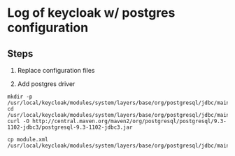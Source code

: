 # Log of keycloak w/ postgres configuration

## Steps

1. Replace configuration files

2. Add postgres driver

```
mkdir -p /usr/local/keycloak/modules/system/layers/base/org/postgresql/jdbc/main
cd /usr/local/keycloak/modules/system/layers/base/org/postgresql/jdbc/main
curl -O http://central.maven.org/maven2/org/postgresql/postgresql/9.3-1102-jdbc3/postgresql-9.3-1102-jdbc3.jar

cp module.xml /usr/local/keycloak/modules/system/layers/base/org/postgresql/jdbc/main/
```
